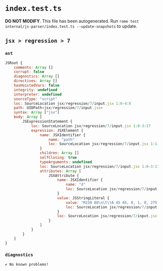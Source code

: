 # `index.test.ts`

**DO NOT MODIFY**. This file has been autogenerated. Run `rome test internal/js-parser/index.test.ts --update-snapshots` to update.

## `jsx > regression > 7`

### `ast`

```javascript
JSRoot {
	comments: Array []
	corrupt: false
	diagnostics: Array []
	directives: Array []
	hasHoistedVars: false
	integrity: undefined
	interpreter: undefined
	sourceType: "script"
	loc: SourceLocation jsx/regression/7/input.jsx 1:0-4:0
	path: UIDPath<jsx/regression/7/input.jsx>
	syntax: Array ["jsx"]
	body: Array [
		JSExpressionStatement {
			loc: SourceLocation jsx/regression/7/input.jsx 1:0-3:17
			expression: JSXElement {
				name: JSXIdentifier {
					name: "path"
					loc: SourceLocation jsx/regression/7/input.jsx 1:1-1:5
				}
				children: Array []
				selfClosing: true
				typeArguments: undefined
				loc: SourceLocation jsx/regression/7/input.jsx 1:0-3:17
				attributes: Array [
					JSXAttribute {
						name: JSXIdentifier {
							name: "d"
							loc: SourceLocation jsx/regression/7/input.jsx 1:6-1:7
						}
						value: JSStringLiteral {
							value: "M230 80\n\t\tA 45 45, 0, 1, 0, 275 125\n    L 275 80 Z"
							loc: SourceLocation jsx/regression/7/input.jsx 1:8-3:15
						}
						loc: SourceLocation jsx/regression/7/input.jsx 1:6-3:15
					}
				]
			}
		}
	]
}
```

### `diagnostics`

```
✔ No known problems!

```
